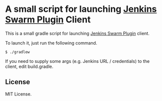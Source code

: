 
# A small script for launching [Jenkins Swarm Plugin](https://wiki.jenkins.io/display/JENKINS/Swarm+Plugin) Client 

This is a small gradle script for launching [Jenkins Swarm Plugin](https://wiki.jenkins.io/display/JENKINS/Swarm+Plugin) client.

To launch it, just run the following command.

```
$ ./gradlew
```

If you need to supply some args (e.g. Jenkins URL / credentials) to the client, edit build.gradle.

## License

MIT License.
